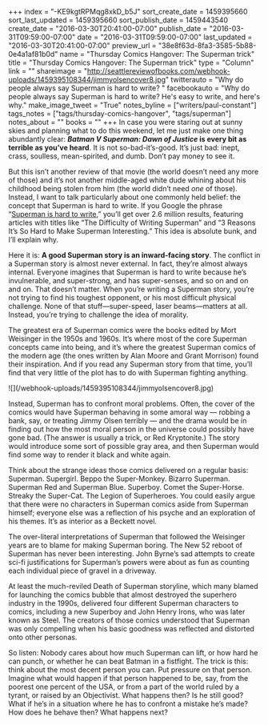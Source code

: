 +++
index = "-KE9kgtRPMqg8xkD_b5J"
sort_create_date = 1459395660
sort_last_updated = 1459395660
sort_publish_date = 1459443540
create_date = "2016-03-30T20:41:00-07:00"
publish_date = "2016-03-31T09:59:00-07:00"
date = "2016-03-31T09:59:00-07:00"
last_updated = "2016-03-30T20:41:00-07:00"
preview_url = "38e8f63d-8fa3-3585-5b88-0e4a1af81b0d"
name = "Thursday Comics Hangover: The Superman trick"
title = "Thursday Comics Hangover: The Superman trick"
type = "Column"
link = ""
shareimage = "http://seattlereviewofbooks.com/webhook-uploads/1459395108344/jimmyolsencover8.jpg"
twitterauto = "Why do people always say Superman is hard to write? "
facebookauto = "Why do people always say Superman is hard to write? He's easy to write, and here's why."
make_image_tweet = "True"
notes_byline = ["writers/paul-constant"]
tags_notes = ["tags/thursday-comics-hangover", "tags/superman"]
notes_about = ""
books = ""
+++
In case you were staring out at sunny skies and planning what to do this weekend, let me just make one thing abundantly clear: ***Batman V Superman: Dawn of Justice* is every bit as terrible as you’ve heard**. It is not so-bad-it’s-good. It’s just bad: inept, crass, soulless, mean-spirited, and dumb. Don’t pay money to see it.

But this isn’t another review of that movie (the world doesn’t need any more of those) and it’s not another middle-aged white dude whining about his childhood being stolen from him (the world didn’t need *one* of those). Instead, I want to talk particularly about one commonly held belief: the concept that Superman is hard to write. If you Google the phrase “[Superman is hard to write]( https://www.google.com/webhp?sourceid=chrome-instant&ion=1&espv=2&ie=UTF-8#q=superman%20is%20hard%20to%20write),” you’ll get over 2.6 million results, featuring articles with titles like “The Difficulty of Writing Superman” and “3 Reasons It’s So Hard to Make Superman Interesting.” This idea is absolute bunk, and I’ll explain why.

Here it is: **A good Superman story is an inward-facing story**. The conflict in a Superman story is almost never external. In fact, they’re almost always internal. Everyone imagines that Superman is hard to write because he’s invulnerable, and super-strong, and has super-senses, and so on and on and on. That doesn’t matter. When you’re writing a Superman story, you’re not trying to find his toughest opponent, or his most difficult physical challenge. None of that stuff—super-speed, laser beams—matters at all. Instead, you’re trying to challenge the idea of morality.

The greatest era of Superman comics were the books edited by Mort Weisinger in the  1950s and 1960s. It’s where most of the core Superman concepts came into being, and it’s where the greatest Superman comics of the modern age (the ones written by Alan Moore and Grant Morrison) found their inspiration. And if you read any Superman story from that time, you’ll find that very little of the plot has to do with Superman fighting anything. 

<p class="image-left">![](/webhook-uploads/1459395108344/jimmyolsencover8.jpg)</p>Instead, Superman has to confront moral problems. Often, the cover of the comics would have Superman behaving in some amoral way — robbing a bank, say, or treating Jimmy Olsen terribly — and the drama would be in finding out how the most moral person in the universe could possibly have gone bad. (The answer is usually a trick, or Red Kryptonite.) The story would introduce some sort of possible gray area, and then Superman would find some way to render it black and white again.

Think about the strange ideas those comics delivered on a regular basis: Superman. Supergirl. Beppo the Super-Monkey. Bizarro Superman. Superman Red and Superman Blue. Superboy. Comet the Super-Horse. Streaky the Super-Cat. The Legion of Superheroes. You could easily  argue that there were no characters in Superman comics aside from Superman himself; everyone else was a reflection of his psyche and an exploration of his themes. It’s as interior as a Beckett novel.

The over-literal interpretations of Superman that followed the Weisinger years are to blame for making Superman boring. The New 52 reboot of Superman has never been interesting.  John Byrne’s sad attempts to create sci-fi justifications for Superman’s powers were about as fun as counting each individual piece of gravel in a driveway. 

At least the much-reviled Death of Superman storyline, which many blamed for launching the comics bubble that almost destroyed the superhero industry in the 1990s, delivered four different Superman characters to comics, including a new Superboy and John Henry Irons, who was later known as Steel. The creators of those comics understood that Superman was only compelling when his basic goodness was reflected and distorted onto other personas.

So listen: Nobody cares about how much Superman can lift, or how hard he can punch, or whether he can beat Batman in a fistfight. The trick is this: think about the most decent person you can. Put pressure on that person. Imagine what would happen if that person happened to be, say, from the poorest one percent of the USA, or from a part of the world ruled by a tyrant, or raised by an Objectivist. What happens then? Is he still good? What if he’s in a situation where he has to confront a mistake he’s made? How does he behave then? What happens next?
